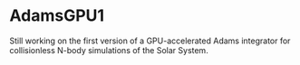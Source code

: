 # AdamsGPU1
Still working on the first version of a GPU-accelerated Adams integrator for collisionless N-body simulations of the Solar System.
